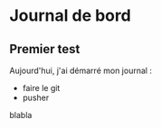 # Journal de bord

## Premier test

Aujourd'hui, j'ai démarré mon journal :

- faire le git
- pusher

blabla
